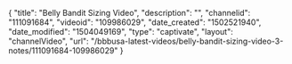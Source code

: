 {
    "title": "Belly Bandit Sizing Video",
    "description": "",
    "channelid": "111091684",
    "videoid": "109986029",
    "date_created": "1502521940",
    "date_modified": "1504049169",
    "type": "captivate",
    "layout": "channelVideo",
    "url": "\/bbbusa-latest-videos\/belly-bandit-sizing-video-3-notes\/111091684-109986029"
}